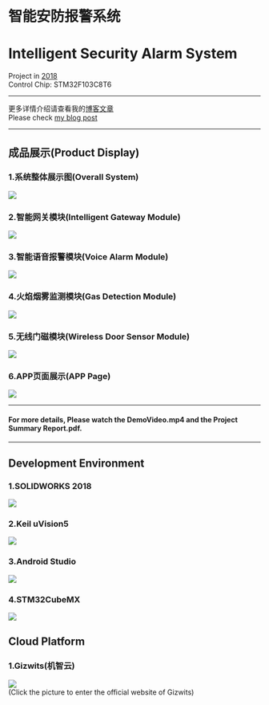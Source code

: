 # 智能安防报警系统
# Intelligent Security Alarm System

Project in [2018]()  
Control Chip: STM32F103C8T6

****
更多详情介绍请查看我的[博客文章](https://javid.cn/lelink/)  
Please check [my blog post](https://javid.cn/lelink/)
****

## 成品展示(Product Display)

### 1.系统整体展示图(Overall System)
![](https://cdn.jsdelivr.net/gh/Javid-Xi/Intelligent-Security-Alarm-System@1.4/Photo/Photo2.jpg)

### 2.智能网关模块(Intelligent Gateway Module)
![](https://cdn.jsdelivr.net/gh/Javid-Xi/Intelligent-Security-Alarm-System@1.4/Photo/Photo-网关.jpg)

### 3.智能语音报警模块(Voice Alarm Module)
![](https://cdn.jsdelivr.net/gh/Javid-Xi/Intelligent-Security-Alarm-System@1.4/Photo/Photo-语音报警器.jpg)

### 4.火焰烟雾监测模块(Gas Detection Module)
![](https://cdn.jsdelivr.net/gh/Javid-Xi/Intelligent-Security-Alarm-System@1.4/Photo/Photo-气体监控模块.jpg)

### 5.无线门磁模块(Wireless Door Sensor Module)
![](https://cdn.jsdelivr.net/gh/Javid-Xi/Intelligent-Security-Alarm-System@1.4/Photo/Photo-无线门磁.jpg)

### 6.APP页面展示(APP Page)
![](https://cdn.jsdelivr.net/gh/Javid-Xi/Intelligent-Security-Alarm-System@1.4/Photo/Photo4.jpg)  

****
#### For more details, Please watch the DemoVideo.mp4 and the Project Summary Report.pdf.
****
## Development Environment

### 1.SOLIDWORKS 2018
[![](https://cdn.jsdelivr.net/gh/Javid-Xi/Intelligent-Security-Alarm-System@1.4/Photo/software/solidworks.jpg)](https://www.solidworks.com)

### 2.Keil uVision5
[![](https://cdn.jsdelivr.net/gh/Javid-Xi/Intelligent-Security-Alarm-System@1.4/Photo/software/keil.jpg)](http://www.keil.com)

### 3.Android Studio
[![](https://cdn.jsdelivr.net/gh/Javid-Xi/Intelligent-Security-Alarm-System@1.4/Photo/software/android-studio-logo.jpg)](https://developer.android.com/studio)

### 4.STM32CubeMX
[![](https://cdn.jsdelivr.net/gh/Javid-Xi/Intelligent-Security-Alarm-System@1.4/Photo/software/stm32cubemx.jpg)](https://www.st.com/zh/development-tools/stm32cubemx.html)

## Cloud Platform

### 1.Gizwits(机智云)
[![](https://cdn.jsdelivr.net/gh/Javid-Xi/Intelligent-Security-Alarm-System@1.4/Photo/software/Gizwits.jpg)](http://www.gizwits.com/)   
(Click the picture to enter the official website of Gizwits)




